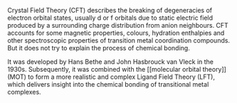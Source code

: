 Crystal Field Theory (CFT) describes the breaking of degeneracies of electron orbital states, usually d or f orbitals due to static electric field produced by a surrounding charge distribution from anion neighbours. CFT accounts for some magnetic properties, colours, hydration enthalpies and other spectroscopic properties of transition metal coordination compounds. But it does not try to explain the process of chemical bonding.

It was developed by Hans Bethe and John Hasbrouck van Vleck in the 1930s. Subsequently, it was combined with the [[molecular orbital theory]] (MOT) to form a more realistic and complex Ligand Field Theory (LFT), which delivers insight into the chemical bonding of transitional metal complexes.